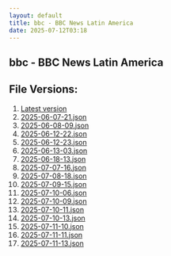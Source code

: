 ```yaml
---
layout: default
title: bbc - BBC News Latin America
date: 2025-07-12T03:18
---
```


## bbc - BBC News Latin America

<div id="data-chart"></div>
<div id="data-table"></div>
<script>
document.addEventListener('DOMContentLoaded', function(){
  document.getElementById('data-table').textContent = 'This source isn't supported for tables yet.';
});
</script>

## File Versions:
1. [Latest version](./latest.json)
2. [2025-06-07-21.json](./2025-06-07-21.json)
3. [2025-06-08-09.json](./2025-06-08-09.json)
4. [2025-06-12-22.json](./2025-06-12-22.json)
5. [2025-06-12-23.json](./2025-06-12-23.json)
6. [2025-06-13-03.json](./2025-06-13-03.json)
7. [2025-06-18-13.json](./2025-06-18-13.json)
8. [2025-07-07-16.json](./2025-07-07-16.json)
9. [2025-07-08-18.json](./2025-07-08-18.json)
10. [2025-07-09-15.json](./2025-07-09-15.json)
11. [2025-07-10-06.json](./2025-07-10-06.json)
12. [2025-07-10-09.json](./2025-07-10-09.json)
13. [2025-07-10-11.json](./2025-07-10-11.json)
14. [2025-07-10-13.json](./2025-07-10-13.json)
15. [2025-07-11-10.json](./2025-07-11-10.json)
16. [2025-07-11-11.json](./2025-07-11-11.json)
17. [2025-07-11-13.json](./2025-07-11-13.json)
